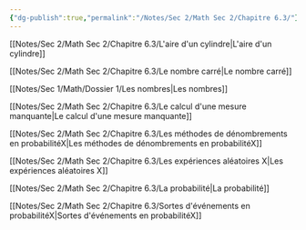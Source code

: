```yaml
---
{"dg-publish":true,"permalink":"/Notes/Sec 2/Math Sec 2/Chapitre 6.3/"}
---
```


[[Notes/Sec 2/Math Sec 2/Chapitre 6.3/L'aire d'un cylindre\|L'aire d'un cylindre]]

[[Notes/Sec 2/Math Sec 2/Chapitre 6.3/Le nombre carré\|Le nombre carré]]

[[Notes/Sec 1/Math/Dossier 1/Les nombres\|Les nombres]]

[[Notes/Sec 2/Math Sec 2/Chapitre 6.3/Le calcul d'une mesure manquante\|Le calcul d'une mesure manquante]]

[[Notes/Sec 2/Math Sec 2/Chapitre 6.3/Les méthodes de dénombrements en probabilitéX\|Les méthodes de dénombrements en probabilitéX]]

[[Notes/Sec 2/Math Sec 2/Chapitre 6.3/Les expériences aléatoires X\|Les expériences aléatoires X]]

[[Notes/Sec 2/Math Sec 2/Chapitre 6.3/La probabilité\|La probabilité]]

[[Notes/Sec 2/Math Sec 2/Chapitre 6.3/Sortes d'événements en probabilitéX\|Sortes d'événements en probabilitéX]]


